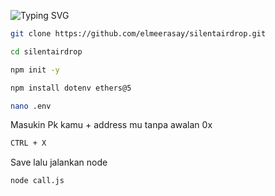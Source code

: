 ![Typing SVG](https://readme-typing-svg.demolab.com?font=Fira+Code&pause=1000&color=F72CE5&width=500&lines=Fulloch+AUTOSWAP+T3RN+%5B+SILENT+AIRDROP+%5D)

```bash
git clone https://github.com/elmeerasay/silentairdrop.git
```

```bash
cd silentairdrop
```

```bash
npm init -y
```

```bash
npm install dotenv ethers@5
```

```bash
nano .env
```

Masukin Pk kamu + address mu tanpa awalan 0x

```bash
CTRL + X
```

Save lalu jalankan node

```bash
node call.js
```

